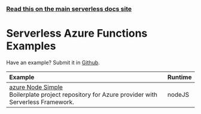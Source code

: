 <!--
title: Serverless - Azure Functions - Examples
menuText: Examples
layout: Doc
-->

<!-- DOCS-SITE-LINK:START automatically generated  -->
### [Read this on the main serverless docs site](https://www.serverless.com/framework/docs/providers/azure/examples/)
<!-- DOCS-SITE-LINK:END -->

# Serverless Azure Functions Examples

Have an example? Submit it in [Github](https://github.com/serverless/examples).

| Example | Runtime  |
|:--------------------------- |:-----|
| [azure Node Simple](https://serverless.com/examples/azure-node-simple-http-endpoint/) <br/> Boilerplate project repository for Azure provider with Serverless Framework. | nodeJS |
